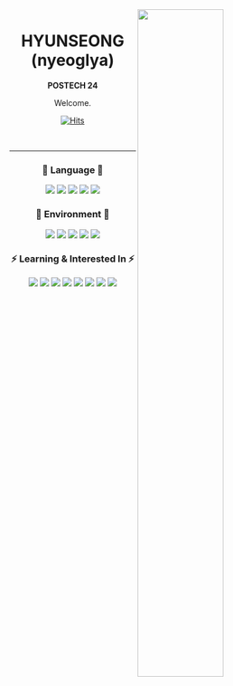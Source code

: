 <meta name="viewport" content="width=device-width, initial-scale=1.0, minimum-scale=1.0">

<img align="right" width=55% src="https://github-readme-stats.vercel.app/api?username=nyeoglya&theme=dracula&layout=compact&langs_count=10&show_icons=true&show=prs_merged,prs_merged_percentage"/>

<div align="center">
  
# HYUNSEONG (nyeoglya)
**POSTECH 24**

Welcome.

[![Hits](https://hits.seeyoufarm.com/api/count/incr/badge.svg?url=https%3A%2F%2Fgithub.com%2Fnyeoglya&count_bg=%23363636&title_bg=%23000000&icon=github.svg&icon_color=%23FFFFFF&title=GitHub&edge_flat=true)](https://hits.seeyoufarm.com)

</div>
</br>

---
<!--
<img align="left" width=45% src="https://github-readme-stats.vercel.app/api/top-langs/?username=nyeoglya&layout=compact&theme=dracula&langs_count=5"/>
-->

<div align="center">

### 📜 Language 📜
<img src="https://img.shields.io/badge/C-A8B9CC?style=flat-square&logo=c&logoColor=white&"/>
<img src="https://img.shields.io/badge/C++-00599C?style=flat-square&logo=cplusplus&logoColor=white&"/>
<img src="https://img.shields.io/badge/Python-3776AB?style=flat-square&logo=python&logoColor=white&"/>
<img src="https://img.shields.io/badge/Java-4F3100?style=flat-square&logo=openjdk&logoColor=white&">
<img src="https://img.shields.io/badge/Scala-7F52FF?style=flat-square&logo=scala&logoColor=white&"/>

### 💚 Environment 💚
<img src="https://img.shields.io/badge/Ubuntu Linux-1793D1?style=flat-square&logoColor=white&"/>
<img src="https://img.shields.io/badge/Notepad-10B981?style=flat-square&logoColor=white&"/>
<img src="https://img.shields.io/badge/Visual Code-57A143?style=flat-square&logoColor=white&"/>
<img src="https://img.shields.io/badge/Neovim-57A143?style=flat-square&logoColor=white&"/>
<img src="https://img.shields.io/badge/Jetbrains IDEs-000000?style=flat-square&logoColor=white&"/>

### ⚡ Learning & Interested In ⚡
<img src="https://img.shields.io/badge/Software Design Methods-FF3E00?style=flat-square&logoColor=white&"/>
<img src="https://img.shields.io/badge/Modern Algebra I-43A047?style=flat-square&logoColor=white&"/>
<img src="https://img.shields.io/badge/Automata and Formal Languages-4169E1?style=flat-square&logoColor=white&"/>
<img src="https://img.shields.io/badge/Logics and Critical Thinking-CC342D?style=flat-square&logoColor=white&"/>
<img src="https://img.shields.io/badge/General Physics I(H)-5586A4?style=flat-square&logoColor=white&"/>
<img src="https://img.shields.io/badge/General Chemistry I-74FE72?style=flat-square&logoColor=white&"/>
<img src="https://img.shields.io/badge/Multivariable Calculus-F11A99?style=flat-square&logoColor=white&"/>
<img src="https://img.shields.io/badge/Writing-507B50?style=flat-square&logoColor=white&"/>

</div>
</br>
